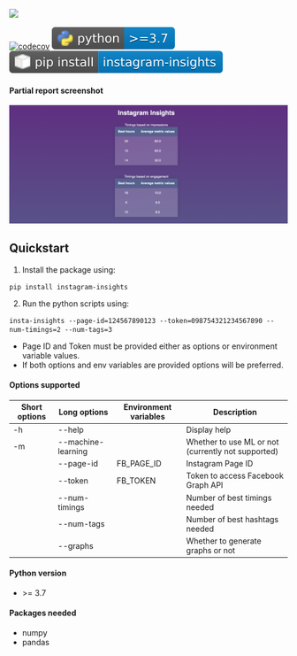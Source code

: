 ![](https://github.com/PardhuMadipalli/instagram-insights/workflows/Publish%20PyPi%20Package/badge.svg)

[![codecov](https://codecov.io/gh/PardhuMadipalli/instagram-insights/branch/main/graph/badge.svg?token=SJ6F03WTTK)](https://codecov.io/gh/PardhuMadipalli/instagram-insights)
![](images/python.svg)<br>
![](images/pip.svg)

#### Partial report screenshot

![Report Screenshot](screenshot.png "Report Screenshot")

## Quickstart

1. Install the package using:
```console
pip install instagram-insights
```


2. Run the python scripts using:
```console
insta-insights --page-id=124567890123 --token=098754321234567890 --num-timings=2 --num-tags=3
```

- Page ID and Token must be provided either as options or environment variable values. 
- If both options and env variables are provided options will be preferred.

#### Options supported

| Short options | Long options | Environment variables | Description |
|---------------|--------------|-----------------------|-------------|
| -h | --help | | Display help |
| -m | --machine-learning | | Whether to use ML or not (currently not supported)|
| | --page-id | FB_PAGE_ID| Instagram Page ID |
| | --token   | FB_TOKEN  | Token to access Facebook Graph API |
| | --num-timings | | Number of best timings needed |
| | --num-tags | | Number of best hashtags needed |
| | --graphs | | Whether to generate graphs or not |


#### Python version

- \>= 3.7

#### Packages needed
- numpy
- pandas
